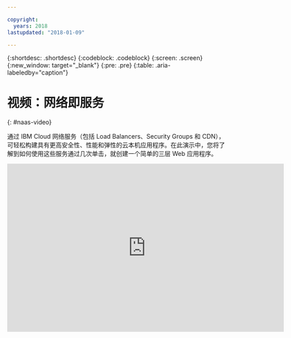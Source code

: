 ```yaml
---

copyright:
  years: 2018
lastupdated: "2018-01-09"

---
```


{:shortdesc: .shortdesc}
{:codeblock: .codeblock}
{:screen: .screen}
{:new_window: target="_blank"}
{:pre: .pre}
{:table: .aria-labeledby="caption"}

# 视频：网络即服务
{: #naas-video}

通过 IBM Cloud 网络服务（包括 Load Balancers、Security Groups 和 CDN），可轻松构建具有更高安全性、性能和弹性的云本机应用程序。在此演示中，您将了解到如何使用这些服务通过几次单击，就创建一个简单的三层 Web 应用程序。

<p>
  <div class="embed-responsive embed-responsive-16by9">
    <iframe class="embed-responsive-item" id="youtubeplayer" type="text/html" width="640" height="390" src="https://www.youtube.com/embed/LRvNCXvtkX0?rel=0" frameborder="0" webkitallowfullscreen mozallowfullscreen allowfullscreen> </iframe>
  </div>
</p>
